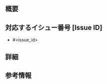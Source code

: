 ## 概要
<!-- 概要を書きます-->

## 対応するイシュー番号 [Issue ID]
<!-- 対応しているチケットNoを書きます -->
- #<issue_id>

## 詳細
<!-- 詳細を書きます -->

## 参考情報
<!-- 参考情報があればここに書いてください -->
<!-- レビューをする際に見てほしい点など -->
